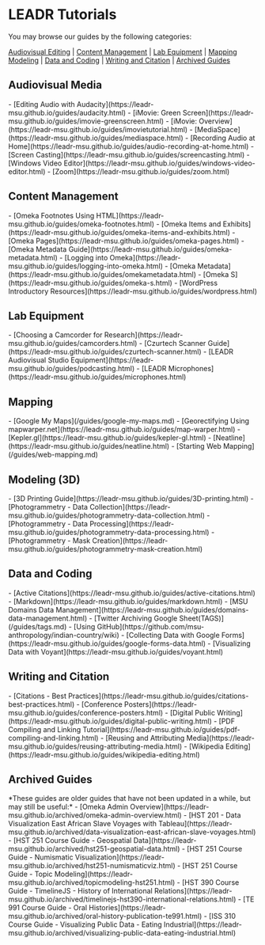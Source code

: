 # LEADR Tutorials
You may browse our guides by the following categories:

<a href="#audiovisual">Audiovisual Editing</a> | <a href="#content">Content Management</a> | <a href="#lab">Lab Equipment</a> | <a href="#mapping">Mapping</a>
<a href="#modeling">Modeling</a> | <a href="#programming">Data and Coding</a> | <a href="#writing">Writing and Citation</a> | <a href="#archived">Archived Guides</a>

<h2 id="audiovisual">Audiovisual Media</h2>
- [Editing Audio with Audacity](https://leadr-msu.github.io/guides/audacity.html)
- [iMovie: Green Screen](https://leadr-msu.github.io/guides/imovie-greenscreen.html)
- [iMovie: Overview](https://leadr-msu.github.io/guides/imovietutorial.html)
- [MediaSpace](https://leadr-msu.github.io/guides/mediaspace.html)
- [Recording Audio at Home](https://leadr-msu.github.io/guides/audio-recording-at-home.html)
- [Screen Casting](https://leadr-msu.github.io/guides/screencasting.html)
- [Windows Video Editor](https://leadr-msu.github.io/guides/windows-video-editor.html)
- [Zoom](https://leadr-msu.github.io/guides/zoom.html)

<h2 id="content">Content Management</h2>
- [Omeka Footnotes Using HTML](https://leadr-msu.github.io/guides/omeka-footnotes.html)
- [Omeka Items and Exhibits](https://leadr-msu.github.io/guides/omeka-items-and-exhibits.html)
- [Omeka Pages](https://leadr-msu.github.io/guides/omeka-pages.html)
- [Omeka Metadata Guide](https://leadr-msu.github.io/guides/omeka-metadata.html)
- [Logging into Omeka](https://leadr-msu.github.io/guides/logging-into-omeka.html)
- [Omeka Metadata](https://leadr-msu.github.io/guides/omekametadata.html)
- [Omeka S](https://leadr-msu.github.io/guides/omeka-s.html)
- [WordPress Introductory Resources](https://leadr-msu.github.io/guides/wordpress.html)

<h2 id="lab">Lab Equipment</h2>
- [Choosing a Camcorder for Research](https://leadr-msu.github.io/guides/camcorders.html)
- [Czurtech Scanner Guide](https://leadr-msu.github.io/guides/czurtech-scanner.html)
- [LEADR Audiovisual Studio Equipment](https://leadr-msu.github.io/guides/podcasting.html)
- [LEADR Microphones](https://leadr-msu.github.io/guides/microphones.html)

<h2 id="mapping">Mapping</h2>
- [Google My Maps](/guides/google-my-maps.md)
- [Georectifying Using mapwarper.net](https://leadr-msu.github.io/guides/map-warper.html)
- [Kepler.gl](https://leadr-msu.github.io/guides/kepler-gl.html)
- [Neatline](https://leadr-msu.github.io/guides/neatline.html)
- [Starting Web Mapping](/guides/web-mapping.md)

<h2 id="modeling">Modeling (3D)</h2>
- [3D Printing Guide](https://leadr-msu.github.io/guides/3D-printing.html)
- [Photogrammetry - Data Collection](https://leadr-msu.github.io/guides/photogrammetry-data-collection.html)
- [Photogrammetry - Data Processing](https://leadr-msu.github.io/guides/photogrammetry-data-processing.html)
  - [Photogrammetry - Mask Creation](https://leadr-msu.github.io/guides/photogrammetry-mask-creation.html)

<h2 id=programming>Data and Coding</h2>
- [Active Citations](https://leadr-msu.github.io/guides/active-citations.html)
- [Markdown](https://leadr-msu.github.io/guides/markdown.html)
- [MSU Domains Data Management](https://leadr-msu.github.io/guides/domains-data-management.html)
- [Twitter Archiving Google Sheet(TAGS)](/guides/tags.md)
- [Using GitHub](https://github.com/msu-anthropology/indian-country/wiki)
- [Collecting Data with Google Forms](https://leadr-msu.github.io/guides/google-forms-data.html)
- [Visualizing Data with Voyant](https://leadr-msu.github.io/guides/voyant.html)

<h2 id="writing">Writing and Citation</h2>
- [Citations - Best Practices](https://leadr-msu.github.io/guides/citations-best-practices.html)
- [Conference Posters](https://leadr-msu.github.io/guides/conference-posters.html)
- [Digital Public Writing](https://leadr-msu.github.io/guides/digital-public-writing.html)
- [PDF Compiling and Linking Tutorial](https://leadr-msu.github.io/guides/pdf-compiling-and-linking.html)
- [Reusing and Attributing Media](https://leadr-msu.github.io/guides/reusing-attributing-media.html)
- [Wikipedia Editing](https://leadr-msu.github.io/guides/wikipedia-editing.html)

<h2 id="archived">Archived Guides</h2>
*These guides are older guides that have not been updated in a while, but may still be useful:*
- [Omeka Admin Overview](https://leadr-msu.github.io/archived/omeka-admin-overview.html)
- [HST 201 - Data Visualization East African Slave Voyages with Tableau](https://leadr-msu.github.io/archived/data-visualization-east-african-slave-voyages.html)
- [HST 251 Course Guide - Geospatial Data](https://leadr-msu.github.io/archived/hst251-geospatial-data.html)
- [HST 251 Course Guide - Numismatic Visualization](https://leadr-msu.github.io/archived/hst251-numismaticviz.html)
- [HST 251 Course Guide - Topic Modeling](https://leadr-msu.github.io/archived/topicmodeling-hst251.html)
- [HST 390 Course Guide - TimelineJS - History of International Relations](https://leadr-msu.github.io/archived/timelinejs-hst390-international-relations.html)
- [TE 991 Course Guide - Oral Histories](https://leadr-msu.github.io/archived/oral-history-publication-te991.html)
- [ISS 310 Course Guide - Visualizing Public Data - Eating Industrial](https://leadr-msu.github.io/archived/visualizing-public-data-eating-industrial.html)
